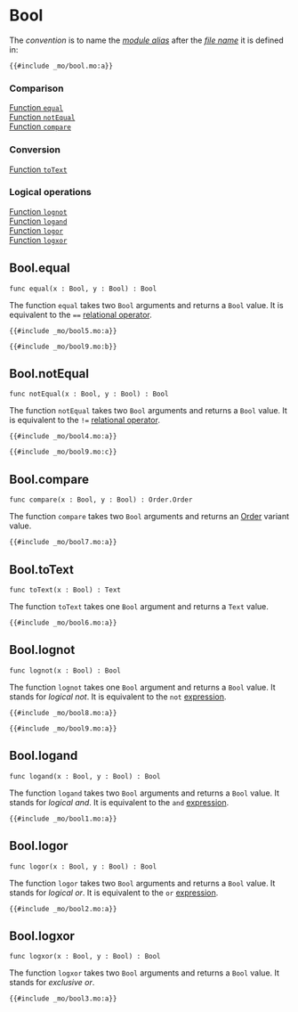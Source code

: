 # Bool

The _convention_ is to name the [_module alias_](/common-programming-concepts/modules.html#imports) after the [_file name_](/common-programming-concepts/modules.html#imports) it is defined in:

```motoko, run
{{#include _mo/bool.mo:a}}
```

### Comparison

[Function `equal`](#boolequal)  
[Function `notEqual`](#boolnotequal)  
[Function `compare`](#boolcompare)

### Conversion

[Function `toText`](#booltotext)

### Logical operations

[Function `lognot`](#boollognot)  
[Function `logand`](#boollogand)  
[Function `logor`](#boollogor)  
[Function `logxor`](#boollogxor)

## Bool.equal

```motoko
func equal(x : Bool, y : Bool) : Bool
```

The function `equal` takes two `Bool` arguments and returns a `Bool` value. It is equivalent to the `==` [relational operator](/common-programming-concepts/operators/relational-operators.html).

```motoko, run
{{#include _mo/bool5.mo:a}}
```
```motoko, run
{{#include _mo/bool9.mo:b}}
```

## Bool.notEqual

```motoko
func notEqual(x : Bool, y : Bool) : Bool
```

The function `notEqual` takes two `Bool` arguments and returns a `Bool` value. It is equivalent to the `!=` [relational operator](/common-programming-concepts/operators/relational-operators.html).

```motoko, run
{{#include _mo/bool4.mo:a}}
```

```motoko, run
{{#include _mo/bool9.mo:c}}
```

## Bool.compare

```motoko
func compare(x : Bool, y : Bool) : Order.Order
```

The function `compare` takes two `Bool` arguments and returns an [Order](/base-library/utils/order.html) variant value.

```motoko, run
{{#include _mo/bool7.mo:a}}
```

## Bool.toText

```motoko
func toText(x : Bool) : Text
```

The function `toText` takes one `Bool` argument and returns a `Text` value.

```motoko, run
{{#include _mo/bool6.mo:a}}
```

## Bool.lognot

```motoko
func lognot(x : Bool) : Bool
```

The function `lognot` takes one `Bool` argument and returns a `Bool` value. It stands for _logical not_. It is equivalent to the `not` [expression](/common-programming-concepts/operators/logical-expressions.html#not-expression).

```motoko, run
{{#include _mo/bool8.mo:a}}
```

```motoko, run
{{#include _mo/bool9.mo:a}}
```

## Bool.logand

```motoko
func logand(x : Bool, y : Bool) : Bool
```

The function `logand` takes two `Bool` arguments and returns a `Bool` value. It stands for _logical and_. It is equivalent to the `and` [expression](/common-programming-concepts/operators/logical-expressions.html#and-expression).

```motoko, run
{{#include _mo/bool1.mo:a}}
```

## Bool.logor

```motoko
func logor(x : Bool, y : Bool) : Bool
```

The function `logor` takes two `Bool` arguments and returns a `Bool` value. It stands for _logical or_. It is equivalent to the `or` [expression](/common-programming-concepts/operators/logical-expressions.html#or-expression).

```motoko, run
{{#include _mo/bool2.mo:a}}
```

## Bool.logxor

```motoko
func logxor(x : Bool, y : Bool) : Bool
```

The function `logxor` takes two `Bool` arguments and returns a `Bool` value. It stands for _exclusive or_.

```motoko, run
{{#include _mo/bool3.mo:a}}
```

